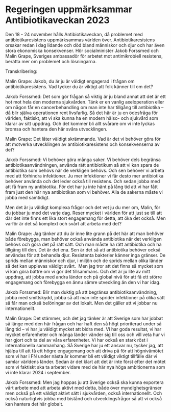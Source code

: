 # Regeringen uppmärksammar Antibiotikaveckan 2023

Den 18 - 24 november hålls Antibiotikaveckan, då problemet med antibiotikaresistens uppmärksammas världen över. Antibiotikaresistens orsakar redan i dag lidande och död bland människor och djur och har även stora ekonomiska konsekvenser. Hör socialminister Jakob Forssmed och Malin Grape, Sveriges ambassadör för arbetet mot antimikrobiell resistens, berätta mer om problemet och lösningarna.

Transkribering:

Malin Grape:
Jakob, du är ju är väldigt engagerad i frågan om antibiotikaresistens. Vad tycker du är viktigt att folk känner till om det?

Jakob Forssmed:
Det som gör frågan så viktig är ju bland annat att det är ett hot mot hela den moderna sjukvården. Tänk er en vanlig axeloperation eller om någon får en cancerbehandling om man inte har tillgång till antibiotika – då blir själva operationen rent livsfarlig. Så det här är ju en ödesfråga för världen, faktiskt, att vi ska kunna ha en modern hälso- och sjukvård som klarar av sitt uppdrag. Och det kommer bli allt svårare om vi inte lyckas bromsa och hantera den här svåra utvecklingen.

Malin Grape:
Det låter väldigt skrämmande. Vad är det vi behöver göra för att motverka utvecklingen av antibiotikaresistens och konsekvenserna av det?

Jakob Forssmed:
Vi behöver göra många saker. Vi behöver dels begränsa antibiotikaanvändningen, använda rätt antibiotikum så att vi kan spara de antibiotika som behövs när de verkligen behövs. Och sen behöver vi arbeta med att förhindra infektioner. Ju mer infektioner vi får desto mer antibiotika behöver använda och det leder också till resistens. Och sedan jobba med att få fram ny antibiotika. För det har ju inte hänt på lång tid att vi har fått fram just den här nya antibiotikan som vi behöver. Alla de sakerna måste vi jobba med samtidigt.

Men det är ju väldigt komplexa frågor och det vet ju du mer om, Malin, för du jobbar ju med det varje dag. Reser mycket i världen för att just se till att där det inte finns ett lika stort engagemang för detta, att öka det också. Men varför är det så komplext och svårt att arbeta med det?

Malin Grape:
Jag tänker att du är inne lite grann på det här att man behöver både förebygga, man behöver också använda antibiotika när det verkligen behövs och göra det på rätt sätt. Och man måste ha rätt antibiotika och ha tillgång till den. Det är det ena. Sen är det så att antibiotika behöver också användas för att behandla djur. Resistenta bakterier känner inga gränser. De sprids mellan människor och djur, i miljön och de sprids mellan olika länder så det kan upplevas väldigt svårt.  Men jag tror att det finns så mycket som vi kan göra bättre om vi gör det tillsammans. Och det är ju lite av mitt uppdrag, att jobba med andra länder och på global nivå för att få ett större engagemang och förebygga en ännu sämre utveckling än den vi har idag.

Jakob Forssmed:
Blir man duktig på att begränsa antibiotikaanvändning, jobba med smittskydd, jobba så att man inte sprider infektioner på olika sätt så får man också belöningar av det lokalt. Men det gäller att vi jobbar nu internationellt.

Malin Grape:
Det stämmer, och det jag tänker är att Sverige som har jobbat så länge med den här frågan och har haft den så högt prioriterad under så lång tid – vi har ju väldigt mycket att bidra med. Vi har goda resultat, vi har mycket erfarenheter och många länder vänder sig till oss och vill veta hur vi har gjort och ta del av våra erfarenheter. Vi har också en stark röst i internationella sammanhang. Så Sverige har ju ett ansvar nu, tycker jag, att hjälpa till att få ett högre engagemang och att driva på för att högnivåmötet som vi har i FN under nästa år kommer bli ett väldigt viktigt tillfälle där vi samlar världens länder. Sedan är det klart att det är inte först efter det mötet som vi faktiskt ska ta arbetet vidare med de här nya höga ambitionerna som vi inte klarar 2024 i september.

Jakob Forssmed:
Men jag hoppas ju att Sverige också ska kunna exportera vårt arbete med att arbeta aktivt med detta, både över myndighetsgränser men också på ett väldigt aktivt sätt i sjukvården, också internationellt. Och också naturligtvis jobba med bistånd och utvecklingsfrågor så att vi också kan hantera det här globalt.
